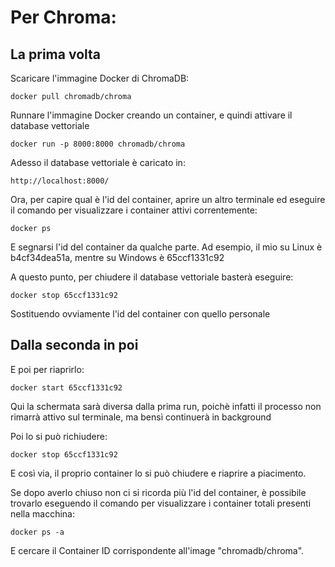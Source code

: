 # Per Chroma:


## La prima volta

Scaricare l'immagine Docker di ChromaDB:
```
docker pull chromadb/chroma
```

Runnare l'immagine Docker creando un container, e quindi attivare il database vettoriale
```
docker run -p 8000:8000 chromadb/chroma
```

Adesso il database vettoriale è caricato in:
```
http://localhost:8000/
```

Ora, per capire qual è l'id del container, aprire un altro terminale ed eseguire il comando per visualizzare i container attivi correntemente:
```
docker ps
```
E segnarsi l'id del container da qualche parte. Ad esempio, il mio su Linux è b4cf34dea51a, mentre su Windows è 65ccf1331c92

A questo punto, per chiudere il database vettoriale basterà eseguire:
```
docker stop 65ccf1331c92
```
Sostituendo ovviamente l'id del container con quello personale





## Dalla seconda in poi

E poi per riaprirlo:
```
docker start 65ccf1331c92
```
Qui la schermata sarà diversa dalla prima run, poichè infatti il processo non rimarrà attivo sul terminale, ma bensì continuerà in background

Poi lo si può richiudere:
```
docker stop 65ccf1331c92
```

E così via, il proprio container lo si può chiudere e riaprire a piacimento.

Se dopo averlo chiuso non ci si ricorda più l'id del container, è possibile trovarlo eseguendo il comando per visualizzare i container totali presenti nella macchina:
```
docker ps -a
```
E cercare il Container ID corrispondente all'image "chromadb/chroma".